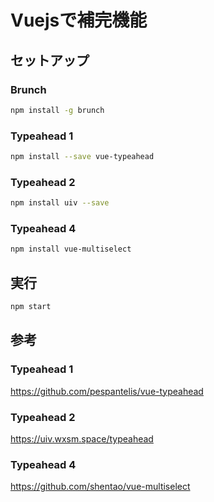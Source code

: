 # Vuejsで補完機能

## セットアップ

### Brunch 
```bash
npm install -g brunch
```
### Typeahead 1
```bash
npm install --save vue-typeahead
```
### Typeahead 2
```bash
npm install uiv --save
```
### Typeahead 4
```bash
npm install vue-multiselect
```
## 実行
```bash
npm start
```

## 参考

### Typeahead 1
https://github.com/pespantelis/vue-typeahead

### Typeahead 2
https://uiv.wxsm.space/typeahead

### Typeahead 4
https://github.com/shentao/vue-multiselect
